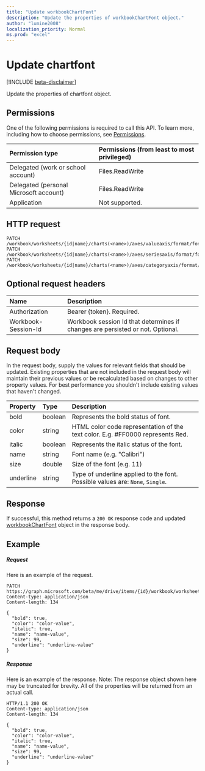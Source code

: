 ```yaml
---
title: "Update workbookChartFont"
description: "Update the properties of workbookChartFont object."
author: "lumine2008"
localization_priority: Normal
ms.prod: "excel"
---
```


# Update chartfont

[!INCLUDE [beta-disclaimer](../../includes/beta-disclaimer.md)]

Update the properties of chartfont object.
## Permissions
One of the following permissions is required to call this API. To learn more, including how to choose permissions, see [Permissions](/graph/permissions-reference).

|Permission type      | Permissions (from least to most privileged)              |
|:--------------------|:---------------------------------------------------------|
|Delegated (work or school account) | Files.ReadWrite    |
|Delegated (personal Microsoft account) | Files.ReadWrite    |
|Application | Not supported. |

## HTTP request
<!-- { "blockType": "ignored" } -->
```http
PATCH /workbook/worksheets/{id|name}/charts(<name>)/axes/valueaxis/format/font
PATCH /workbook/worksheets/{id|name}/charts(<name>)/axes/seriesaxis/format/font
PATCH /workbook/worksheets/{id|name}/charts(<name>)/axes/categoryaxis/format/font
```
## Optional request headers
| Name       | Description|
|:-----------|:-----------|
| Authorization  | Bearer {token}. Required. |
| Workbook-Session-Id  | Workbook session Id that determines if changes are persisted or not. Optional.|

## Request body
In the request body, supply the values for relevant fields that should be updated. Existing properties that are not included in the request body will maintain their previous values or be recalculated based on changes to other property values. For best performance you shouldn't include existing values that haven't changed.

| Property	   | Type	|Description|
|:---------------|:--------|:----------|
|bold|boolean|Represents the bold status of font.|
|color|string|HTML color code representation of the text color. E.g. #FF0000 represents Red.|
|italic|boolean|Represents the italic status of the font.|
|name|string|Font name (e.g. "Calibri")|
|size|double|Size of the font (e.g. 11)|
|underline|string|Type of underline applied to the font. Possible values are: `None`, `Single`.|

## Response

If successful, this method returns a `200 OK` response code and updated [workbookChartFont](../resources/workbookchartfont.md) object in the response body.
## Example
##### Request
Here is an example of the request.
<!-- {
  "blockType": "request",
  "name": "update_chartfont"
}-->
```http
PATCH https://graph.microsoft.com/beta/me/drive/items/{id}/workbook/worksheets/{id|name}/charts(<name>)/axes/valueaxis/format/font
Content-type: application/json
Content-length: 134

{
  "bold": true,
  "color": "color-value",
  "italic": true,
  "name": "name-value",
  "size": 99,
  "underline": "underline-value"
}
```
##### Response
Here is an example of the response. Note: The response object shown here may be truncated for brevity. All of the properties will be returned from an actual call.
<!-- {
  "blockType": "response",
  "truncated": true,
  "@odata.type": "microsoft.graph.workbookChartFont"
} -->
```http
HTTP/1.1 200 OK
Content-type: application/json
Content-length: 134

{
  "bold": true,
  "color": "color-value",
  "italic": true,
  "name": "name-value",
  "size": 99,
  "underline": "underline-value"
}
```

<!-- uuid: 8fcb5dbc-d5aa-4681-8e31-b001d5168d79
2015-10-25 14:57:30 UTC -->
<!--
{
  "type": "#page.annotation",
  "description": "Update chartfont",
  "keywords": "",
  "section": "documentation",
  "tocPath": "",
  "suppressions": [
    "Error: /api-reference/beta/api/chartfont-update.md:\r\n      Exception processing links.\r\n    System.ArgumentException: Link Definition was null. Link text: !INCLUDE [beta-disclaimer](../../includes/beta-disclaimer.md)\r\n      at ApiDoctor.Validation.DocFile.get_LinkDestinations()\r\n      at ApiDoctor.Validation.DocSet.ValidateLinks(Boolean includeWarnings, String[] relativePathForFiles, IssueLogger issues, Boolean requireFilenameCaseMatch, Boolean printOrphanedFiles)"
  ]
}
-->
